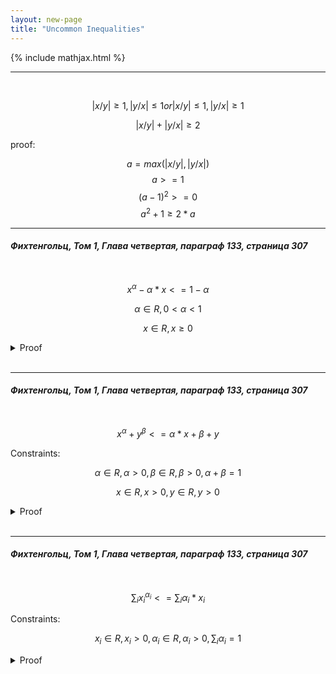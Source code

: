 ```yaml
---
layout: new-page
title: "Uncommon Inequalities"
---
```


{% include mathjax.html %}

---

<br/>

$$ |x/y| \ge 1, |y/x| \le 1 or |x/y| \le 1, |y/x| \ge 1 $$

$$ |x/y| + |y/x| \ge 2 $$

proof:

$$ a = max(|x/y|, |y/x|) $$
$$ a >= 1$$
$$ (a - 1)^2 >= 0 $$
$$ a^2 + 1 \ge 2 * a $$

---

#### <cite>Фихтенгольц, Том 1, Глава четвертая, параграф 133, страница 307</cite>

<br/>

$$ x^{\alpha} - \alpha * x <= 1 - \alpha $$

$$ \alpha \in R, 0 < \alpha < 1 $$

$$ x \in R, x \ge 0 $$

<details>
<summary>Proof</summary>

</details>

<br/>

---

#### <cite>Фихтенгольц, Том 1, Глава четвертая, параграф 133, страница 307</cite>

<br/>

$$ x^{\alpha} + y^{\beta} <= \alpha * x + \beta + y $$

Constraints:

$$ \alpha \in R, \alpha > 0 , \beta \in R, \beta > 0, \alpha + \beta = 1 $$

$$ x \in R, x > 0 , y \in R, y > 0 $$

<details>
<summary>Proof</summary>

</details>

<br/>

---

#### <cite>Фихтенгольц, Том 1, Глава четвертая, параграф 133, страница 307</cite>

<br/>

$$ \sum_{i}{x_{i}^{\alpha_{i}}} <= \sum_{i}{\alpha_{i} * x_{i}} $$

Constraints:

$$ x_{i} \in R, x_{i} > 0, \alpha_{i} \in R, \alpha_{i} > 0, \sum_{i}{\alpha_{i}} = 1 $$

<details>
<summary>Proof</summary>

</details>

<br/>

